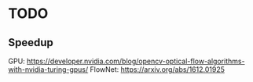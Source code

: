 # TODO

## Speedup

GPU: https://developer.nvidia.com/blog/opencv-optical-flow-algorithms-with-nvidia-turing-gpus/
FlowNet: https://arxiv.org/abs/1612.01925